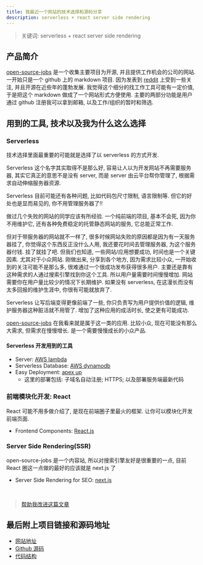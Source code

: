 ```yaml
---
title: 我最近一个网站的技术选择和源码分享
description: serverless + react server side rendering
---
```


> 关键词: serverless + react server side rendering

## 产品简介

[open-source-jobs](https://github.com/t9tio/open-source-jobs) 是一个收集主要项目为开源, 并且提供工作机会的公司的网站. 一开始只是一个 github 上的 markdown 项目. 因为发表到 [reddit](https://www.reddit.com/r/programming/comments/b44hm5/a_list_of_jobs_whose_major_responsibility_is/?utm_source=share&utm_medium=web2x) 上受到一些关注, 并且开源在近些年的蓬勃发展. 我觉得这个细分的找工作工具可能有一定价值, 于是把这个 markdown 做成了一个网站形式方便使用. 主要的两部分功能是用户通过 github 注册我可以拿到邮箱, 以及工作/组织的暂时和筛选.

## 用到的工具, 技术以及我为什么这么选择

### Serverless

技术选择里面最重要的可能就是选择了以 serverless 的方式开发. 

Serverless 这个名字其实取得不是那么好, 容易让人以为开发网站不再需要服务器, 其实它真正的意思不是没有 server, 而是 server 由云平台帮你管理了, 根据需求自动伸缩服务器资源. 

Serverless 目前可能还有各种问题, 比如代码包尺寸限制, 语言限制等. 但它的好处也是显而易见的, 你不用管理服务器了!! 

做过几个失败的网站的同学应该有所经验. 一个纯前端的项目, 基本不会死, 因为你不用维护它, 还有各种免费稳定的托管静态网站的服务, 它总能正常工作. 

但对于带服务器的网站就不一样了, 很多时候网站失败的原因都是因为有一天服务器挂了, 你觉得这个东西反正没什么人用, 我还要花时间去管理服务器, 为这个服务器付钱. 挂了就挂了吧. 但我们也知道, 一些网站/应用想要成功, 时间也是一个关键因素. 尤其对于小众网站. 刚做出来, 分享到各个地方, 因为需求比较小众, 一开始收到的关注可能不是那么多, 很难通过一个很成功发布获得很多用户. 主要还是靠有这种需求的人通过搜索引擎找到你这个工具. 所以用户量需要时间慢慢增加. 网站需要你在用户量比较少的情况下长期维护. 如果没有 serverless, 在这漫长而没有太多回报的维护生涯中, 你很有可能就放弃了. 

Serverless 让写后端变得更像前端了一些, 你只负责写为用户提供价值的逻辑, 维护服务器这种脏活就不用管了. 增加了这种应用的成活时长, 使之更有可能成功.

[open-source-jobs](https://github.com/t9tio/open-source-jobs) 在我看来就是属于这一类的应用. 比较小众, 现在可能没有那么大需求, 但需求在慢慢增长. 是一个需要慢慢成长的小众产品.

#### Serverless 开发用到的工具

- Server: [AWS lambda](https://aws.amazon.com/lambda/)
- Serverless Database: [AWS dynamodb](https://aws.amazon.com/dynamodb/)
- Easy Deployment: [apex up](https://github.com/apex/up)
  - 这里的部署包括: 子域名自动注册; HTTPS; 以及部署服务端最新代码

### 前端模块化开发: React

React 可能不用多做介绍了, 是现在前端圈子里最火的框架. 让你可以模块化开发前端页面. 

- Frontend Components: [React.js](https://reactjs.org/)

### Server Side Rendering(SSR)

open-source-jobs 是一个内容站, 所以对搜索引擎友好是很重要的一点, 目前 React 圈这一点做的最好的应该就是 next.js 了

- Server Side Rendering for SEO: [next.js](https://github.com/zeit/next.js/)

<br/>

> [帮助我改进这篇文章](https://github.com/t9tio/blog/blob/master/source/_posts/tech-stack-of-open-source-jobs.md)

## 最后附上项目链接和源码地址

- [网站地址](https://oo.t9t.io)
- [Github 源码](https://github.com/t9tio/open-source-jobs)
- [代码结构](https://github.com/t9tio/open-source-jobs#folder-structure)
